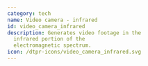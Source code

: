 ```yaml
---
category: tech
name: Video camera - infrared
id: video_camera_infrared
description: Generates video footage in the
  infrared portion of the
  electromagnetic spectrum.
icon: /dtpr-icons/video_camera_infrared.svg
---
```

